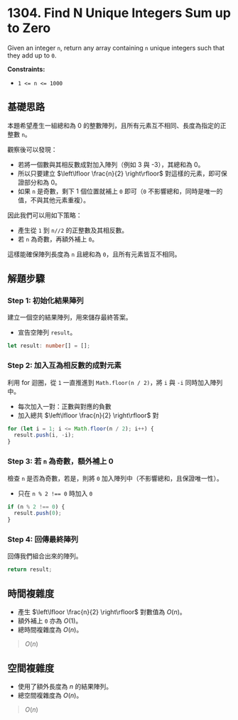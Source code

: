 # 1304. Find N Unique Integers Sum up to Zero

Given an integer `n`, return any array containing `n` unique integers such that they add up to `0`.

**Constraints:**

- `1 <= n <= 1000`

## 基礎思路

本題希望產生一組總和為 0 的整數陣列，且所有元素互不相同、長度為指定的正整數 `n`。

觀察後可以發現：

- 若將一個數與其相反數成對加入陣列（例如 3 與 -3），其總和為 0。
- 所以只要建立 $\left\lfloor \frac{n}{2} \right\rfloor$ 對這樣的元素，即可保證部分和為 0。
- 如果 `n` 是奇數，剩下 1 個位置就補上 `0` 即可（`0` 不影響總和，同時是唯一的值，不與其他元素重複）。

因此我們可以用如下策略：

- 產生從 `1` 到 `n//2` 的正整數及其相反數。
- 若 `n` 為奇數，再額外補上 `0`。

這樣能確保陣列長度為 `n` 且總和為 `0`，且所有元素皆互不相同。

## 解題步驟

### Step 1: 初始化結果陣列

建立一個空的結果陣列，用來儲存最終答案。

- 宣告空陣列 `result`。

```typescript
let result: number[] = [];
```

### Step 2: 加入互為相反數的成對元素

利用 for 迴圈，從 `1` 一直推進到 `Math.floor(n / 2)`，將 `i` 與 `-i` 同時加入陣列中。

- 每次加入一對：正數與對應的負數
- 加入總共 $\left\lfloor \frac{n}{2} \right\rfloor$ 對

```typescript
for (let i = 1; i <= Math.floor(n / 2); i++) {
  result.push(i, -i);
}
```

### Step 3: 若 `n` 為奇數，額外補上 0

檢查 `n` 是否為奇數，若是，則將 `0` 加入陣列中（不影響總和，且保證唯一性）。

- 只在 `n % 2 !== 0` 時加入 `0`

```typescript
if (n % 2 !== 0) {
  result.push(0);
}
```

### Step 4: 回傳最終陣列

回傳我們組合出來的陣列。

```typescript
return result;
```

## 時間複雜度

- 產生 $\left\lfloor \frac{n}{2} \right\rfloor$ 對數值為 $O(n)$。
- 額外補上 `0` 亦為 $O(1)$。
- 總時間複雜度為 $O(n)$。

> $O(n)$

## 空間複雜度

- 使用了額外長度為 $n$ 的結果陣列。
- 總空間複雜度為 $O(n)$。

> $O(n)$

